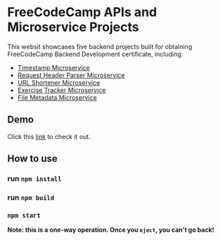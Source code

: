 # FreeCodeCamp APIs and Microservice Projects

This websit showcases five backend projects built for obtaining FreeCodeCamp Backend Development certificate, including:
- [Timestamp Microservice](https://back-end-projects.herokuapp.com/timestamp) 
- [Request Header Parser Microservice](https://back-end-projects.herokuapp.com/headerparser)
- [URL Shortener Microservice](https://back-end-projects.herokuapp.com/urlshortener) 
- [Exercise Tracker Microservice](https://back-end-projects.herokuapp.com/exercisetracker) 
- [File Metadata Microservice](https://back-end-projects.herokuapp.com/metadata) 

## Demo

Click this [link](https://back-end-projects.herokuapp.com/) to check it out.

## How to use

### run `npm install` 

### run `npm build`

### `npm start`

**Note: this is a one-way operation. Once you `eject`, you can't go back!**

